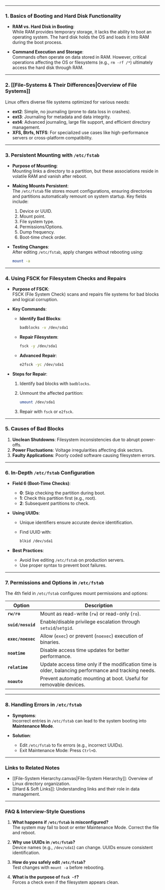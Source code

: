 ___
### **1. Basics of Booting and Hard Disk Functionality**

- **RAM vs. Hard Disk in Booting**:  
    While RAM provides temporary storage, it lacks the ability to boot an operating system. The hard disk holds the OS and loads it into RAM during the boot process.
    
- **Command Execution and Storage**:  
    Commands often operate on data stored in RAM. However, critical operations affecting the OS or filesystems (e.g., `rm -rf /*`) ultimately access the hard disk through RAM.
    

---

### **2. [[File-Systems & Their Differences|Overview of File Systems]]**

Linux offers diverse file systems optimized for various needs:

- **ext2**: Simple, no journaling (prone to data loss in crashes).
- **ext3**: Journaling for metadata and data integrity.
- **ext4**: Advanced journaling, large file support, and efficient directory management.
- **XFS, Btrfs, NTFS**: For specialized use cases like high-performance servers or cross-platform compatibility.

---

### **3. Persistent Mounting with `/etc/fstab`**

- **Purpose of Mounting**:  
    Mounting links a directory to a partition, but these associations reside in volatile RAM and vanish after reboot.
    
- **Making Mounts Persistent**:  
    The `/etc/fstab` file stores mount configurations, ensuring directories and partitions automatically remount on system startup. Key fields include:
    
    1. Device or UUID.
    2. Mount point.
    3. File system type.
    4. Permissions/Options.
    5. Dump frequency.
    6. Boot-time check order.
- **Testing Changes**:  
    After editing `/etc/fstab`, apply changes without rebooting using:
    
    ```bash
    mount -a
    ```
    

---

### **4. Using FSCK for Filesystem Checks and Repairs**

- **Purpose of FSCK**:  
    FSCK (File System Check) scans and repairs file systems for bad blocks and logical corruption.
    
- **Key Commands**:
    
    - **Identify Bad Blocks**:
        
        ```bash
        badblocks -v /dev/sda1
        ```
        
    - **Repair Filesystem**:
        
        ```bash
        fsck -y /dev/sda1
        ```
        
    - **Advanced Repair**:
        
        ```bash
        e2fsck -yc /dev/sda1
        ```
        
- **Steps for Repair**:
    
    1. Identify bad blocks with `badblocks`.
    2. Unmount the affected partition:
        
        ```bash
        umount /dev/sda1
        ```
        
    3. Repair with `fsck` or `e2fsck`.

---

### **5. Causes of Bad Blocks**

1. **Unclean Shutdowns**: Filesystem inconsistencies due to abrupt power-offs.
2. **Power Fluctuations**: Voltage irregularities affecting disk sectors.
3. **Faulty Applications**: Poorly coded software causing filesystem errors.

---

### **6. In-Depth `/etc/fstab` Configuration**

- **Field 6 (Boot-Time Checks)**:
    
    - **0**: Skip checking the partition during boot.
    - **1**: Check this partition first (e.g., root).
    - **2**: Subsequent partitions to check.
- **Using UUIDs**:
    
    - Unique identifiers ensure accurate device identification.
    - Find UUID with:
        
        ```bash
        blkid /dev/sda1
        ```
        
- **Best Practices**:
    
    - Avoid live editing `/etc/fstab` on production servers.
    - Use proper syntax to prevent boot failures.

---

### **7. Permissions and Options in `/etc/fstab`**

The 4th field in `/etc/fstab` configures mount permissions and options:

|**Option**|**Description**|
|---|---|
|**`rw/ro`**|Mount as read-write (`rw`) or read-only (`ro`).|
|**`suid/nosuid`**|Enable/disable privilege escalation through `setuid`/`setgid`.|
|**`exec/noexec`**|Allow (`exec`) or prevent (`noexec`) execution of binaries.|
|**`noatime`**|Disable access time updates for better performance.|
|**`relatime`**|Update access time only if the modification time is older, balancing performance and tracking needs.|
|**`noauto`**|Prevent automatic mounting at boot. Useful for removable devices.|

---

### **8. Handling Errors in `/etc/fstab`**

- **Symptoms**:  
    Incorrect entries in `/etc/fstab` can lead to the system booting into **Maintenance Mode**.
    
- **Solution**:
    
    - Edit `/etc/fstab` to fix errors (e.g., incorrect UUIDs).
    - Exit Maintenance Mode: Press `Ctrl+D`.

---

### **Links to Related Notes**

- [[File-System Hierarchy.canvas|File-System Hierarchy]]: Overview of Linux directory organization.
- [[Hard & Soft Links]]: Understanding links and their role in data management.

---

### **FAQ & Interview-Style Questions**

1. **What happens if `/etc/fstab` is misconfigured?**  
    The system may fail to boot or enter Maintenance Mode. Correct the file and reboot.
    
2. **Why use UUIDs in `/etc/fstab`?**  
    Device names (e.g., `/dev/sda1`) can change. UUIDs ensure consistent identification.
    
3. **How do you safely edit `/etc/fstab`?**  
    Test changes with `mount -a` before rebooting.
    
4. **What is the purpose of `fsck -f`?**  
    Forces a check even if the filesystem appears clean.